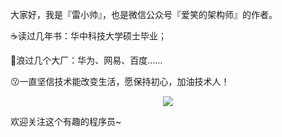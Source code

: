 大家好，我是『雷小帅』，也是微信公众号『爱笑的架构师』的作者。

☕读过几年书：华中科技大学硕士毕业；

🌟浪过几个大厂：华为、网易、百度……

😗一直坚信技术能改变生活，愿保持初心，加油技术人！


<div align="center">
    <img src="https://cdn.jsdelivr.net/gh/smileArchitect/assets@main/202012/20201205221844.png"></img>
</div>

欢迎关注这个有趣的程序员~
